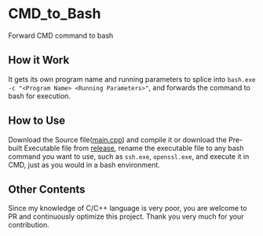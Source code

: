 # CMD_to_Bash
Forward CMD command to bash  
## How it Work
It gets its own program name and running parameters to splice into `bash.exe -c "<Program Name> <Running Parameters>"`, and forwards the command to bash for execution.
## How to Use
Download the Source file([main.cpp](https://github.com/fxzxmic/CMD_to_Bash/blob/main/main.cpp)) and compile it or download the Pre-built Executable file from [release](https://github.com/fxzxmic/CMD_to_Bash/releases/latest), rename the executable file to any bash command you want to use, such as `ssh.exe`, `openssl.exe`, and execute it in CMD, just as you would in a bash environment.  
## Other Contents
Since my knowledge of C/C++ language is very poor, you are welcome to PR and continuously optimize this project. Thank you very much for your contribution.
